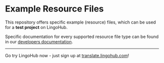 # Example Resource Files

This repository offers specific example (resource) files, which can be used for a **test project** on LingoHub. 

Specific documentation for every supported resource file type can be found in our [developers documentation](https://lingohub.com/documentation/developers/resource-files/).

---

Go try LingoHub now - just sign up at [translate.lingohub.com](https://translate.lingohub.com)!
